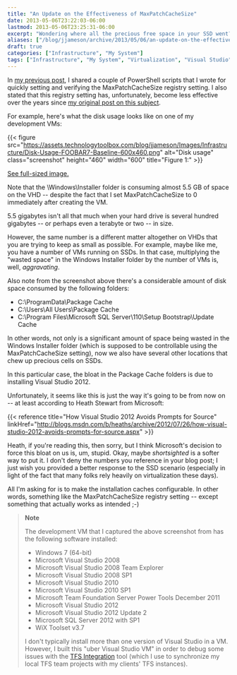 ```yaml
---
title: "An Update on the Effectiveness of MaxPatchCacheSize"
date: 2013-05-06T23:22:03-06:00
lastmod: 2013-05-06T23:25:31-06:00
excerpt: "Wondering where all the precious free space in your SSD went? Well, here are a few possibilities."
aliases: ["/blog/jjameson/archive/2013/05/06/an-update-on-the-effectiveness-of-maxpatchcachesize.aspx"]
draft: true
categories: ["Infrastructure", "My System"]
tags: ["Infrastructure", "My System", "Virtualization", "Visual Studio"]
---
```


In [my previous post](/blog/jjameson/2013/05/06/powershell-scripts-for-managing-maxpatchcachesize), I shared a couple of PowerShell scripts that I wrote for quickly setting and verifying the MaxPatchCacheSize registry setting. I also stated that this registry setting has, unfortunately, become less effective over the years since [my original post on this subject](/blog/jjameson/2010/04/30/save-significant-disk-space-by-setting-maxpatchcachesize-to-0).

For example, here's what the disk usage looks like on one of my development VMs:

{{< figure src="https://assets.technologytoolbox.com/blog/jjameson/Images/Infrastructure/Disk-Usage-FOOBAR7-Baseline-600x460.png" alt="Disk usage" class="screenshot" height="460" width="600" title="Figure 1:" >}}

[See full-sized image.](https://assets.technologytoolbox.com/blog/jjameson/Images/Infrastructure/Disk-Usage-FOOBAR7-Baseline-991x760.png)

Note that the \Windows\Installer folder is consuming almost 5.5 GB of space on the VHD -- despite the fact that I set MaxPatchCacheSize to 0 immediately after creating the VM.

5.5 gigabytes isn't all that much when your hard drive is several hundred gigabytes -- or perhaps even a terabyte or two -- in size.

However, the same number is a different matter altogether on VHDs that you are trying to keep as small as possible. For example, maybe like me, you have a number of VMs running on SSDs. In that case, multiplying the "wasted space" in the Windows Installer folder by the number of VMs is, well, *aggravating*.

Also note from the screenshot above there's a considerable amount of disk space consumed by the following folders:

- C:\ProgramData\Package Cache
- C:\Users\All Users\Package Cache
- C:\Program Files\Microsoft SQL Server\110\Setup Bootstrap\Update Cache

In other words, not only is a significant amount of space being wasted in the Windows Installer folder (which is supposed to be controllable using the MaxPatchCacheSize setting), now we also have several other locations that chew up precious cells on SSDs.

In this particular case, the bloat in the Package Cache folders is due to installing Visual Studio 2012.

Unfortunately, it seems like this is just the way it's going to be from now on -- at least according to Heath Stewart from Microsoft:

{{< reference title="How Visual Studio 2012 Avoids Prompts for Source" linkHref="http://blogs.msdn.com/b/heaths/archive/2012/07/26/how-visual-studio-2012-avoids-prompts-for-source.aspx" >}}

Heath, if you're reading this, then sorry, but I think Microsoft's decision to force this bloat on us is, um, stupid. Okay, maybe *shortsighted* is a softer way to put it. I don't deny the numbers you reference in your blog post; I just wish you provided a better response to the SSD scenario (especially in light of the fact that many folks rely heavily on virtualization these days).

All I'm asking for is to make the installation caches configurable. In other words, something like the MaxPatchCacheSize registry setting -- except something that actually works as intended ;-)

> **Note**
>
> The development VM that I captured the above screenshot from has the following software installed:
>
> - Windows 7 (64-bit)
> - Microsoft Visual Studio 2008
> - Microsoft Visual Studio 2008 Team Explorer
> - Microsoft Visual Studio 2008 SP1
> - Microsoft Visual Studio 2010
> - Microsoft Visual Studio 2010 SP1
> - Microsoft Team Foundation Server Power Tools December 2011
> - Microsoft Visual Studio 2012
> - Microsoft Visual Studio 2012 Update 2
> - Microsoft SQL Server 2012 with SP1
> - WiX Toolset v3.7
>
> I don't typically install more than one version of Visual Studio in a VM. However, I built this "uber Visual Studio VM" in order to debug some issues with the [TFS Integration](http://visualstudiogallery.msdn.microsoft.com/eb77e739-c98c-4e36-9ead-fa115b27fefe) tool (which I use to synchronize my local TFS team projects with my clients' TFS instances).

